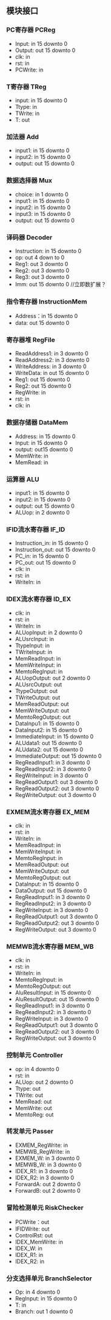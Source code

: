 ## 模块接口
### PC寄存器 PCReg
 - Input: in 15 downto 0
 - Output: out 15 downto 0
 - clk: in
 - rst: in
 - PCWrite: in

### T寄存器 TReg
 - input: in 15 downto 0
 - Ttype: in 
 - TWrite: in
 - T: out

### 加法器 Add
 - input1: in 15 downto 0
 - input2: in 15 downto 0
 - output: out 15 downto 0

### 数据选择器 Mux
 - choice: in 1 downto 0
 - input1: in 15 downto 0
 - input2: in 15 downto 0
 - input3: in 15 downto 0
 - output: out 15 downto 0

### 译码器 Decoder
 - Instruction: in 15 downto 0
 - op: out 4 down to 0
 - Reg1: out 3 downto 0
 - Reg2: out 3 downto 0
 - Reg3: out 3 downto 0
 - Imm: out 15 downto 0 //立即数扩展？

### 指令寄存器 InstructionMem
 - Address：in 15 downto 0
 - data: out 15 downto 0

### 寄存器堆 RegFile
 - ReadAddress1: in 3 downto 0
 - ReadAddress2: in 3 downto 0
 - WriteAddress: in 3 downto 0
 - WriteData: in out 15 downto 0
 - Reg1: out 15 downto 0
 - Reg2: out 15 downto 0
 - RegWrite: in
 - rst: in
 - clk: in

### 数据存储器 DataMem
 - Address: in 15 downto 0
 - Input: in 15 downto 0
 - output: out15 downto 0
 - MemWrite: in
 - MemRead: in

### 运算器 ALU
 - input1: in 15 downto 0
 - input2: in 15 downto 0
 - output: out 15 downto 0
 - ALUop: in 2 downto 0

### IFID流水寄存器 IF_ID
 - Instruction_in: in 15 downto 0
 - Instruction_out: out 15 downto 0
 - PC_in: in 15 downto 0
 - PC_out: out 15 downto 0
 - clk: in
 - rst: in
 - WriteIn: in

### IDEX流水寄存器  ID_EX
 - clk: in
 - rst: in
 - WriteIn: in
 - ALUopInput: in 2 downto 0
 - ALUsrcInput: in
 - TtypeInput: in
 - TWriteInput: in
 - MemReadInput: in
 - MemWriteInput: in
 - MemtoRegInput: in
 - ALUopOutput: out 2 downto 0
 - ALUsrcOutput: out
 - TtypeOutput: out
 - TWriteOutput: out
 - MemReadOutput: out
 - MemWriteOutput: out
 - MemtoRegOutput: out
 - DataInpu1: in 15 downto 0
 - DataInput2: in 15 downto 0
 - ImmediateInput: in 15 downto 0
 - ALUdata1: out 15 downto 0
 - ALUdata2: out 15 downto 0
 - ImmediateOutput: out 15 downto 0
 - RegReadInput1: in 3 downto 0
 - RegReadInput2: in 3 downto 0
 - RegWriteInput: in 3 downto 0
 - RegReadOutput1: out 3 downto 0
 - RegReadOutput2: out 3 downto 0
 - RegWriteOutput: out 3 downto 0

### EXMEM流水寄存器  EX_MEM
 - clk: in
 - rst: in
 - WriteIn: in
 - MemReadInput: in
 - MemWriteInput: in
 - MemtoRegInput: in
 - MemReadOutput: out
 - MemWriteOutput: out
 - MemtoRegOutput: out
 - DataInput: in 15 downto 0
 - DataOutput: out 15 downto 0
 - RegReadInput1: in 3 downto 0
 - RegReadInput2: in 3 downto 0
 - RegWriteInput: in 3 downto 0
 - RegReadOutput1: out 3 downto 0
 - RegReadOutput2: out 3 downto 0
 - RegWriteOutput: out 3 downto 0

### MEMWB流水寄存器  MEM_WB
 - clk: in
 - rst: in
 - WriteIn: in
 - MemtoRegInput: in
 - MemtoRegOutput: out
 - AluResultInput: in 15 downto 0
 - AluResultOutput: out 15 downto 0
 - RegReadInput1: in 3 downto 0
 - RegReadInput2: in 3 downto 0
 - RegWriteInput: in 3 downto 0
 - RegReadOutput1: out 3 downto 0
 - RegReadOutput2: out 3 downto 0
 - RegWriteOutput: out 3 downto 0

### 控制单元 Controller
 - op: in 4 downto 0
 - rst: in
 - ALUop: out 2 downto 0
 - Ttype: out
 - TWrite: out
 - MemRead: out
 - MemWrite: out
 - MemtoReg: out

### 转发单元 Passer
 - EXMEM_RegWrite: in
 - MEMWB_RegWrite: in
 - EXMEM_W: in 3 downto 0
 - MEMWB_W: in 3 downto 0
 - IDEX_R1: in 3 downto 0
 - IDEX_R2: in 3 downto 0
 - ForwardA: out 2 downto 0
 - ForwardB: out 2 downto 0

### 冒险检测单元 RiskChecker
 - PCWrite：out
 - IFIDWrite: out
 - ControlRst: out
 - IDEX_MemWrite: in
 - IDEX_W: in
 - IDEX_R1: in
 - IDEX_R2: in
 
### 分支选择单元 BranchSelector
 - Op: in 4 downto 0
 - RegInput: in 15 downto 0
 - T: in
 - Branch: out 1 downto 0